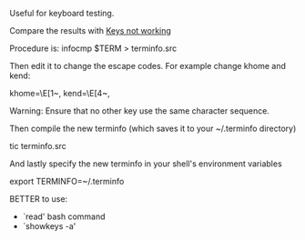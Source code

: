Useful for keyboard testing.

Compare the results with 
[Keys not working](https://wiki.archlinux.org/index.php/Home_and_End_keys_not_working)

Procedure is:
infocmp $TERM > terminfo.src

Then edit it to change the escape codes. For example change khome and 
kend:

khome=\E[1~, kend=\E[4~,

Warning: Ensure that no other key use the same character sequence.

Then compile the new terminfo (which saves it to your ~/.terminfo 
directory)

tic terminfo.src

And lastly specify the new terminfo in your shell's environment 
variables

export TERMINFO=~/.terminfo

BETTER to use:
* `read' bash command
* `showkeys -a'

